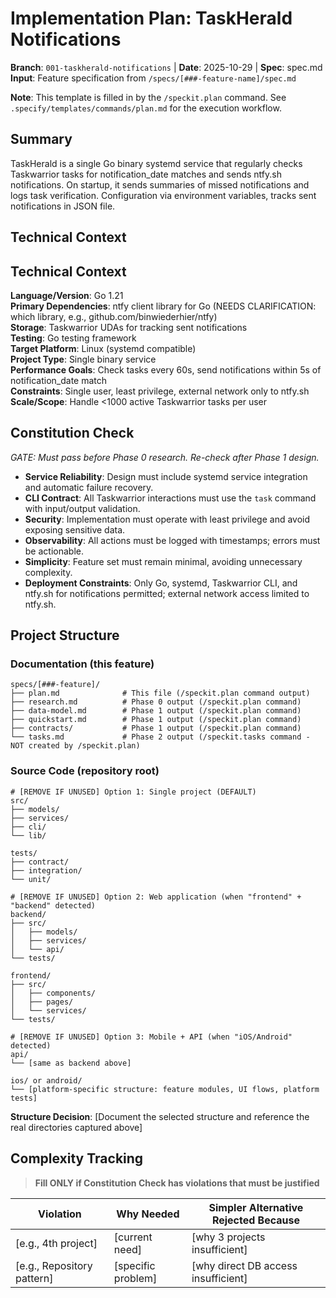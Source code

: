 # Implementation Plan: TaskHerald Notifications

**Branch**: `001-taskherald-notifications` | **Date**: 2025-10-29 | **Spec**: spec.md
**Input**: Feature specification from `/specs/[###-feature-name]/spec.md`

**Note**: This template is filled in by the `/speckit.plan` command. See `.specify/templates/commands/plan.md` for the execution workflow.

## Summary

TaskHerald is a single Go binary systemd service that regularly checks Taskwarrior tasks for notification_date matches and sends ntfy.sh notifications. On startup, it sends summaries of missed notifications and logs task verification. Configuration via environment variables, tracks sent notifications in JSON file.

## Technical Context

<!--
  ACTION REQUIRED: Replace the content in this section with the technical details
  for the project. The structure here is presented in advisory capacity to guide
  the iteration process.
-->

## Technical Context

**Language/Version**: Go 1.21  
**Primary Dependencies**: ntfy client library for Go (NEEDS CLARIFICATION: which library, e.g., github.com/binwiederhier/ntfy)  
**Storage**: Taskwarrior UDAs for tracking sent notifications  
**Testing**: Go testing framework  
**Target Platform**: Linux (systemd compatible)  
**Project Type**: Single binary service  
**Performance Goals**: Check tasks every 60s, send notifications within 5s of notification_date match  
**Constraints**: Single user, least privilege, external network only to ntfy.sh  
**Scale/Scope**: Handle <1000 active Taskwarrior tasks per user

## Constitution Check

*GATE: Must pass before Phase 0 research. Re-check after Phase 1 design.*

- **Service Reliability**: Design must include systemd service integration and automatic failure recovery.
- **CLI Contract**: All Taskwarrior interactions must use the `task` command with input/output validation.
- **Security**: Implementation must operate with least privilege and avoid exposing sensitive data.
- **Observability**: All actions must be logged with timestamps; errors must be actionable.
- **Simplicity**: Feature set must remain minimal, avoiding unnecessary complexity.
- **Deployment Constraints**: Only Go, systemd, Taskwarrior CLI, and ntfy.sh for notifications permitted; external network access limited to ntfy.sh.

## Project Structure

### Documentation (this feature)

```text
specs/[###-feature]/
├── plan.md              # This file (/speckit.plan command output)
├── research.md          # Phase 0 output (/speckit.plan command)
├── data-model.md        # Phase 1 output (/speckit.plan command)
├── quickstart.md        # Phase 1 output (/speckit.plan command)
├── contracts/           # Phase 1 output (/speckit.plan command)
└── tasks.md             # Phase 2 output (/speckit.tasks command - NOT created by /speckit.plan)
```

### Source Code (repository root)
<!--
  ACTION REQUIRED: Replace the placeholder tree below with the concrete layout
  for this feature. Delete unused options and expand the chosen structure with
  real paths (e.g., apps/admin, packages/something). The delivered plan must
  not include Option labels.
-->

```text
# [REMOVE IF UNUSED] Option 1: Single project (DEFAULT)
src/
├── models/
├── services/
├── cli/
└── lib/

tests/
├── contract/
├── integration/
└── unit/

# [REMOVE IF UNUSED] Option 2: Web application (when "frontend" + "backend" detected)
backend/
├── src/
│   ├── models/
│   ├── services/
│   └── api/
└── tests/

frontend/
├── src/
│   ├── components/
│   ├── pages/
│   └── services/
└── tests/

# [REMOVE IF UNUSED] Option 3: Mobile + API (when "iOS/Android" detected)
api/
└── [same as backend above]

ios/ or android/
└── [platform-specific structure: feature modules, UI flows, platform tests]
```

**Structure Decision**: [Document the selected structure and reference the real
directories captured above]

## Complexity Tracking

> **Fill ONLY if Constitution Check has violations that must be justified**

| Violation | Why Needed | Simpler Alternative Rejected Because |
|-----------|------------|-------------------------------------|
| [e.g., 4th project] | [current need] | [why 3 projects insufficient] |
| [e.g., Repository pattern] | [specific problem] | [why direct DB access insufficient] |
